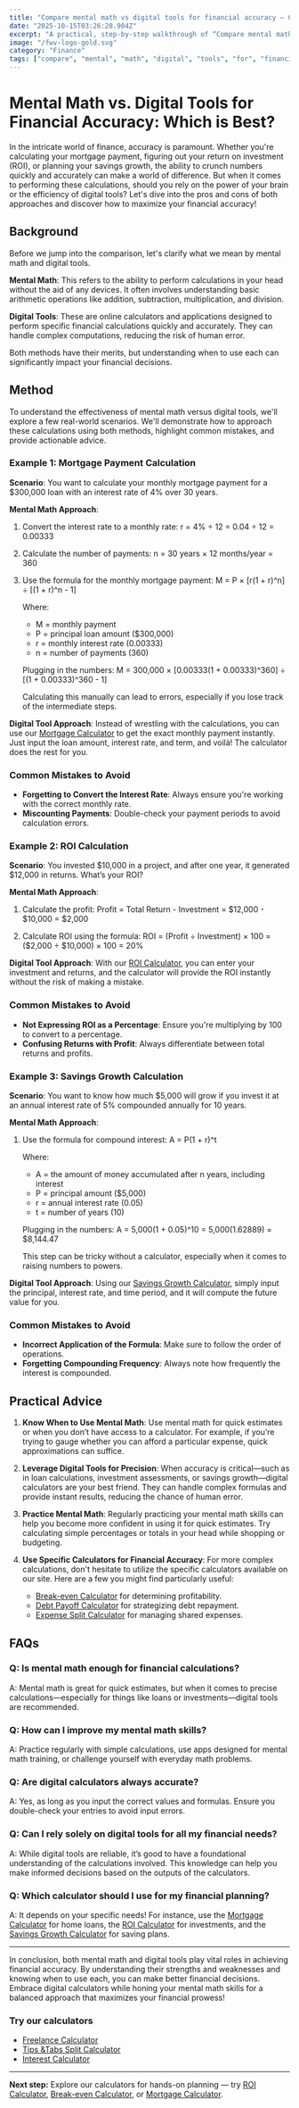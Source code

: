 ```yaml
---
title: "Compare mental math vs digital tools for financial accuracy — Complete Guide"
date: "2025-10-15T03:26:28.904Z"
excerpt: "A practical, step-by-step walkthrough of “Compare mental math vs digital tools for financial accuracy”."
image: "/fwv-logo-gold.svg"
category: "Finance"
tags: ["compare", "mental", "math", "digital", "tools", "for", "financial", "accuracy"]
---
```


# Mental Math vs. Digital Tools for Financial Accuracy: Which is Best?

In the intricate world of finance, accuracy is paramount. Whether you're calculating your mortgage payment, figuring out your return on investment (ROI), or planning your savings growth, the ability to crunch numbers quickly and accurately can make a world of difference. But when it comes to performing these calculations, should you rely on the power of your brain or the efficiency of digital tools? Let's dive into the pros and cons of both approaches and discover how to maximize your financial accuracy!

## Background

Before we jump into the comparison, let's clarify what we mean by mental math and digital tools.

**Mental Math**: This refers to the ability to perform calculations in your head without the aid of any devices. It often involves understanding basic arithmetic operations like addition, subtraction, multiplication, and division.

**Digital Tools**: These are online calculators and applications designed to perform specific financial calculations quickly and accurately. They can handle complex computations, reducing the risk of human error.

Both methods have their merits, but understanding when to use each can significantly impact your financial decisions. 

## Method

To understand the effectiveness of mental math versus digital tools, we'll explore a few real-world scenarios. We'll demonstrate how to approach these calculations using both methods, highlight common mistakes, and provide actionable advice.

### Example 1: Mortgage Payment Calculation

**Scenario**: You want to calculate your monthly mortgage payment for a $300,000 loan with an interest rate of 4% over 30 years.

**Mental Math Approach**: 
1. Convert the interest rate to a monthly rate:
   r = 4% ÷ 12 = 0.04 ÷ 12 = 0.00333
   
2. Calculate the number of payments:
   n = 30 years × 12 months/year = 360
   
3. Use the formula for the monthly mortgage payment:
   M = P × [r(1 + r)^n] ÷ [(1 + r)^n - 1]
   
   Where:
   - M = monthly payment
   - P = principal loan amount ($300,000)
   - r = monthly interest rate (0.00333)
   - n = number of payments (360)

   Plugging in the numbers:
   M = 300,000 × [0.00333(1 + 0.00333)^360] ÷ [(1 + 0.00333)^360 - 1]

   Calculating this manually can lead to errors, especially if you lose track of the intermediate steps.

**Digital Tool Approach**:
Instead of wrestling with the calculations, you can use our [Mortgage Calculator](/calculators) to get the exact monthly payment instantly. Just input the loan amount, interest rate, and term, and voilà! The calculator does the rest for you.

### Common Mistakes to Avoid
- **Forgetting to Convert the Interest Rate**: Always ensure you're working with the correct monthly rate.
- **Miscounting Payments**: Double-check your payment periods to avoid calculation errors.

### Example 2: ROI Calculation

**Scenario**: You invested $10,000 in a project, and after one year, it generated $12,000 in returns. What’s your ROI?

**Mental Math Approach**:
1. Calculate the profit:
   Profit = Total Return - Investment = $12,000 - $10,000 = $2,000
   
2. Calculate ROI using the formula:
   ROI = (Profit ÷ Investment) × 100 = ($2,000 ÷ $10,000) × 100 = 20%

**Digital Tool Approach**:
With our [ROI Calculator](/calculators), you can enter your investment and returns, and the calculator will provide the ROI instantly without the risk of making a mistake.

### Common Mistakes to Avoid
- **Not Expressing ROI as a Percentage**: Ensure you're multiplying by 100 to convert to a percentage.
- **Confusing Returns with Profit**: Always differentiate between total returns and profits.

### Example 3: Savings Growth Calculation

**Scenario**: You want to know how much $5,000 will grow if you invest it at an annual interest rate of 5% compounded annually for 10 years.

**Mental Math Approach**:
1. Use the formula for compound interest:
   A = P(1 + r)^t
   
   Where:
   - A = the amount of money accumulated after n years, including interest
   - P = principal amount ($5,000)
   - r = annual interest rate (0.05)
   - t = number of years (10)

   Plugging in the numbers:
   A = 5,000(1 + 0.05)^10 = 5,000(1.62889) = $8,144.47

   This step can be tricky without a calculator, especially when it comes to raising numbers to powers.

**Digital Tool Approach**:
Using our [Savings Growth Calculator](/calculators), simply input the principal, interest rate, and time period, and it will compute the future value for you.

### Common Mistakes to Avoid
- **Incorrect Application of the Formula**: Make sure to follow the order of operations.
- **Forgetting Compounding Frequency**: Always note how frequently the interest is compounded.

## Practical Advice

1. **Know When to Use Mental Math**: Use mental math for quick estimates or when you don’t have access to a calculator. For example, if you’re trying to gauge whether you can afford a particular expense, quick approximations can suffice.

2. **Leverage Digital Tools for Precision**: When accuracy is critical—such as in loan calculations, investment assessments, or savings growth—digital calculators are your best friend. They can handle complex formulas and provide instant results, reducing the chance of human error.

3. **Practice Mental Math**: Regularly practicing your mental math skills can help you become more confident in using it for quick estimates. Try calculating simple percentages or totals in your head while shopping or budgeting.

4. **Use Specific Calculators for Financial Accuracy**: For more complex calculations, don't hesitate to utilize the specific calculators available on our site. Here are a few you might find particularly useful:
   - [Break-even Calculator](/calculators) for determining profitability.
   - [Debt Payoff Calculator](/calculators) for strategizing debt repayment.
   - [Expense Split Calculator](/calculators) for managing shared expenses.

## FAQs

### Q: Is mental math enough for financial calculations?
A: Mental math is great for quick estimates, but when it comes to precise calculations—especially for things like loans or investments—digital tools are recommended.

### Q: How can I improve my mental math skills?
A: Practice regularly with simple calculations, use apps designed for mental math training, or challenge yourself with everyday math problems.

### Q: Are digital calculators always accurate?
A: Yes, as long as you input the correct values and formulas. Ensure you double-check your entries to avoid input errors.

### Q: Can I rely solely on digital tools for all my financial needs?
A: While digital tools are reliable, it’s good to have a foundational understanding of the calculations involved. This knowledge can help you make informed decisions based on the outputs of the calculators.

### Q: Which calculator should I use for my financial planning?
A: It depends on your specific needs! For instance, use the [Mortgage Calculator](/calculators) for home loans, the [ROI Calculator](/calculators) for investments, and the [Savings Growth Calculator](/calculators) for saving plans.

---

In conclusion, both mental math and digital tools play vital roles in achieving financial accuracy. By understanding their strengths and weaknesses and knowing when to use each, you can make better financial decisions. Embrace digital calculators while honing your mental math skills for a balanced approach that maximizes your financial prowess!



### Try our calculators
- [Freelance Calculator](/calculators)
- [Tips &Tabs Split Calculator](/calculators)
- [Interest Calculator](/calculators)


---
**Next step:** Explore our calculators for hands-on planning — try [ROI Calculator](/calculators), [Break-even Calculator](/calculators), or [Mortgage Calculator](/calculators).


<script type="application/ld+json">
{
  "@context": "https://schema.org",
  "@type": "Article",
  "headline": "Compare mental math vs digital tools for financial accuracy — Complete Guide",
  "description": "A practical, step-by-step walkthrough of “Compare mental math vs digital tools for financial accuracy”.",
  "author": {
    "@type": "Organization",
    "name": "Foster Wealth Ventures"
  },
  "datePublished": "2025-10-15T03:25:52.619Z",
  "image": "/fwv-logo-gold.svg"
}
</script>


<script type="application/ld+json">
{ "@context":"https://schema.org", "@type":"FAQPage", "mainEntity": [] }
</script>
